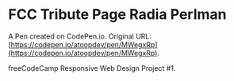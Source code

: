 # FCC Tribute Page Radia Perlman

A Pen created on CodePen.io. Original URL: [https://codepen.io/atoopdev/pen/MWegxRp](https://codepen.io/atoopdev/pen/MWegxRp).

freeCodeCamp Responsive Web Design Project #1.
